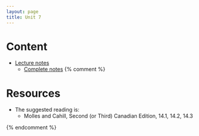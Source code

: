 ```yaml
---
layout: page
title: Unit 7
---
```


# Content

* [Lecture notes](materials/exploitation.handouts.pdf)
    * [Complete notes](materials/exploitation.complete.pdf)
{% comment %} 


# Resources

* The suggested reading is:
  * Molles and Cahill, Second (or Third) Canadian Edition, 14.1, 14.2, 14.3

{% endcomment %} 

